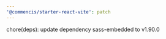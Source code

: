 ```yaml
---
'@commencis/starter-react-vite': patch
---
```


chore(deps): update dependency sass-embedded to v1.90.0
